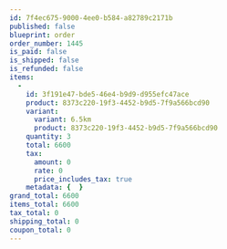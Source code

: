 ```yaml
---
id: 7f4ec675-9000-4ee0-b584-a82789c2171b
published: false
blueprint: order
order_number: 1445
is_paid: false
is_shipped: false
is_refunded: false
items:
  -
    id: 3f191e47-bde5-46e4-b9d9-d955efc47ace
    product: 8373c220-19f3-4452-b9d5-7f9a566bcd90
    variant:
      variant: 6.5km
      product: 8373c220-19f3-4452-b9d5-7f9a566bcd90
    quantity: 3
    total: 6600
    tax:
      amount: 0
      rate: 0
      price_includes_tax: true
    metadata: {  }
grand_total: 6600
items_total: 6600
tax_total: 0
shipping_total: 0
coupon_total: 0
---
```

